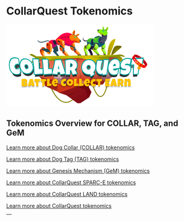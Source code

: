 # CollarQuest Tokenomics



![CollarQuest a Metaverse Play2Earn Ecosystem](../../.gitbook/assets/CollarQuest-SM.png)

## Tokenomics Overview for COLLAR, TAG, and GeM

[Learn more about Dog Collar (COLLAR) tokenomics](dog-collar-collar.md)

[Learn more about Dog Tag (TAG) tokenomics](dog-tag/)

[Learn more about Genesis Mechanism (GeM) tokenomics](genesis-mechanism-gem/)

[Learn more about CollarQuest SPARC-E tokenomics](collarquest-sparc-e.md)

[Learn more about CollarQuest LAND tokenomics](collarquest-land.md)

[Learn more about CollarQuest tokenomics](collarquest-tokenomics.md)

| <p></p><p></p> |
| -------------- |
